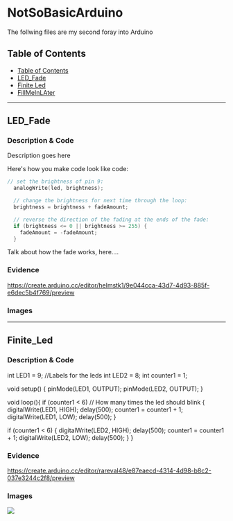 # NotSoBasicArduino
 The follwing files are my second foray into Arduino
 
 
## Table of Contents
* [Table of Contents](#TableOfContents)
* [LED_Fade](#LED_Fade)
* [Finite Led](#Finite_Led)
* [FillMeInLAter](#FillMeInLAter)
---

## LED_Fade

### Description & Code
Description goes here

Here's how you make code look like code:

```C++
// set the brightness of pin 9:
  analogWrite(led, brightness);

  // change the brightness for next time through the loop:
  brightness = brightness + fadeAmount;

  // reverse the direction of the fading at the ends of the fade:
  if (brightness <= 0 || brightness >= 255) {
    fadeAmount = -fadeAmount;
  }
```
Talk about how the fade works, here....

### Evidence
https://create.arduino.cc/editor/helmstk1/9e044cca-43d7-4d93-885f-e6dec5b4f769/preview

### Images


---
## Finite_Led

### Description & Code

int LED1 = 9; //Labels for the leds
int LED2 = 8;
int counter1 = 1;

void setup()
{
  pinMode(LED1, OUTPUT); 
  pinMode(LED2, OUTPUT);
}

void loop(){
if (counter1 < 6) // How many times the led should blink
{
  digitalWrite(LED1, HIGH);
  delay(500);
  counter1 = counter1 + 1;
  digitalWrite(LED1, LOW);
  delay(500);
}

if (counter1 < 6)
{
  digitalWrite(LED2, HIGH);
  delay(500);
  counter1 = counter1 + 1;
  digitalWrite(LED2, LOW);
  delay(500);
}
}

### Evidence
https://create.arduino.cc/editor/rareval48/e87eaecd-4314-4d98-b8c2-037e3244c2f8/preview

### Images
<img src="https://user-images.githubusercontent.com/71342195/100011973-8ab3f980-2da0-11eb-9dd5-2ba529c26f8a.png">
